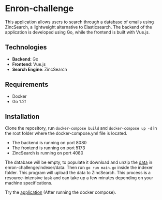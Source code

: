# Enron-challenge
This application allows users to search through a database of emails using ZincSearch, a lightweight alternative to Elasticsearch. The backend of the application is developed using Go, while the frontend is built with Vue.js.

## Technologies

- **Backend**: Go
- **Frontend**: Vue.js
- **Search Engine**: ZincSearch

## Requirements
- Docker
- Go 1.21

## Installation
Clone the repository, run ```docker-compose build``` and ```docker-compose up -d``` in the root folder where the docker-compose.yml file is located.

- The backend is running on port 8080
- The frontend is running on port 5173
- ZincSearch is running on port 4080

The database will be empty, to populate it download and unzip the [data](http://www.cs.cmu.edu/~enron/enron_mail_20110402.tgz) in enron-challenge/indexer/data. Then run ```go run main.go``` inside the indexer folder. This program will upload the data to ZincSearch. This process is a resource-intensive task and can take up a few minutes depending on your machine specifications.

Try the [application](http://localhost:5173) (After running the docker compose).
